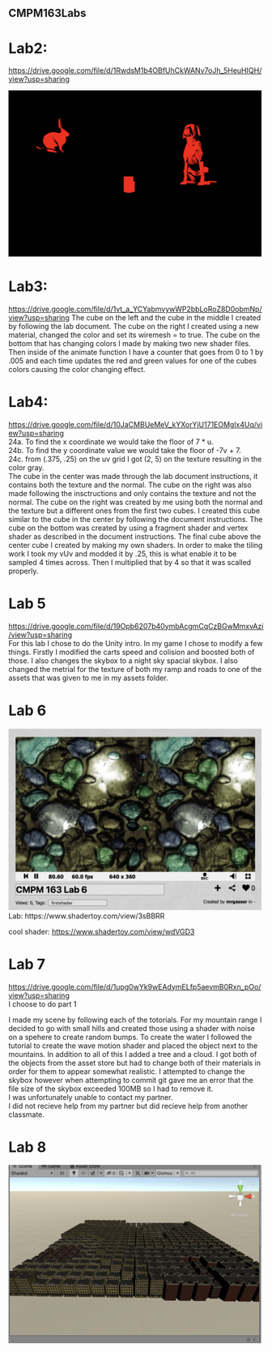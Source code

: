 ## CMPM163Labs
# Lab2:
https://drive.google.com/file/d/1RwdsM1b4OBfUhCkWANv7oJh_5HeuHIQH/view?usp=sharing

<img src= "lab2/part2_scene_screenshot.png" width=500 >

# Lab3:
https://drive.google.com/file/d/1vt_a_YCYabmvywWP2bbLoRoZ8D0obmNp/view?usp=sharing
The cube on the left and the cube in the middle I created by following the lab document. The cube on the right I created using a new material, changed the color and set its wiremesh = to true. The cube on the bottom that has changing colors I made by making two new shader files. Then inside of the animate function I have a counter that goes from 0 to 1 by .005 and each time updates the red and green values for one of the cubes colors causing the color changing effect.

# Lab4:
https://drive.google.com/file/d/10JaCMBUeMeV_kYXorYjU171EOMglx4Uq/view?usp=sharing  
24a. To find the x coordinate we would take the floor of 7 * u.  
24b. To find the y coordinate value we would take the floor of -7v + 7.  
24c. from (.375, .25) on the uv grid I got (2, 5) on the texture resulting in the color gray.  
The cube in the center was made through the lab document instructions, it contains both the texture and the normal. The cube on the right was also made following the insctructions and only contains the texture and not the normal. The cube on the right was created by me using both the normal and the texture but a different ones from the first two cubes. I created this cube similar to the cube in the center by following the document instructions. The cube on the bottom was created by using a fragment shader and vertex shader as described in the document instructions. The final cube above the center cube I created by making my own shaders. In order to make the tiling work I took my vUv and modded it by .25, this is what enable it to be sampled 4 times across. Then I multiplied that by 4 so that it was scalled properly.
  
# Lab 5  
https://drive.google.com/file/d/19Opb6207b40ymbAcgmCqCzBGwMmxvAzi/view?usp=sharing  
For this lab I chose to do the Unity intro. In my game I chose to modify a few things. Firstly I modified the carts speed and colision and boosted both of those. I also changes the skybox to a night sky spacial skybox. I also changed the metrial for the texture of both my ramp and roads to one of the assets that was given to me in my assets folder.  

# Lab 6  

<img src= "lab6/Screen%20Shot%202020-05-12%20at%203.30.14%20PM.png" width=500 >  
Lab: https://www.shadertoy.com/view/3sBBRR    

cool shader: https://www.shadertoy.com/view/wdVGD3  

# Lab 7  

https://drive.google.com/file/d/1upg0wYk9wEAdymELfp5aevmB0Rxn_pOo/view?usp=sharing  
I choose to do part 1  

I made my scene by following each of the totorials. For my mountain range I decided to go with small hills and created those using a shader with noise on a spehere to create random bumps. To create the water I followed the tutorial to create the wave motion shader and placed the object next to the mountains. In addition to all of this I added a tree and a cloud. I got both of the objects from the asset store but had to change both of their materials in order for them to appear somewhat realistic. I attempted to change the skybox however when attempting to commit git gave me an error that the file size of the skybox exceeded 100MB so I had to remove it.  
I was unfortunately unable to contact my partner.  
I did not recieve help from my partner but did recieve help from another classmate.  

# Lab 8  
<img src= "lab8/Lab8tutorialSC.png" width=500 >
